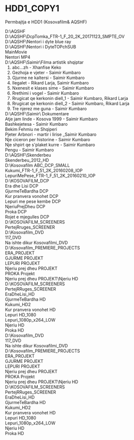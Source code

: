 # HDD1_COPY1
Permbajtja e HDD1 (Kosovafilm&amp; AQSHF)

<!DOCTYPE html>
<html lang="en">
<head>
  <meta charset="UTF-8">
  <meta name="viewport" content="width=device-width, initial-scale=1.0">
  <title>Folder Structure</title>
  <style>
    ul {
      list-style-type: none;
      margin: 0;
      padding: 0;
    }

    ul, ol {
      margin-left: 20px;
    }
  </style>
</head>
<body>

<ul>
  <li>D:\AQSHF
    <ul>
      <li>D:\AQSHF\DcpTomka_FTR-1_F_20_2K_20171123_SMPTE_OV</li>
      <li>D:\AQSHF\Nentori i dyte blue ray</li>
      <li>D:\AQSHF\Nentori i DyteTOPchSUB
        <ul>
          <li>MainMovie</li>
          <li>Nentori MP4</li>
        </ul>
      </li>
      <li>D:\AQSHF\Saimir\Filma artistik shqiptar
        <ol>
          <li>abc...zh - Xhanfise Keko</li>
          <li>Gezhoja e vjeter - Saimir Kumbaro</li>
          <li>Gjurme ne kaltersi - Saimir Kumbaro</li>
          <li>Ilegalet - Rikard Larja, Saimir Kumbaro</li>
          <li>Nxenesit e klases sime - Saimir Kumbaro</li>
          <li>Rrethimi i vogel - Saimir Kumbaro</li>
          <li>Rrugicat qe kerkonin diell_1 - Saimir Kumbaro, Rikard Larja</li>
          <li>Rrugicat qe kerkonin diell_2 - Saimir Kumbaro, Rikard Larja</li>
          <li>Tre njerez me guna - Saimir Kumbaro</li>
        </ol>
      </li>
      <li>D:\AQSHF\Saimir\ Dokumentare
        <ul>
          <li>Atje jam linde - Kosova 1999 - Saimir Kumbaro</li>
          <li>Bashkejetesa - Saimir Kumbaro</li>
          <li>Bekim Fehmiu ne Shqiperi</li>
          <li>Pjeter Arbnori - martir i lirise _Saimir Kumbaro</li>
          <li>Nje ciceron per historine - Saimir Kumbaro</li>
          <li>Nje shpirt qe s'plaket kurre - Saimir Kumbaro</li>
          <li>Pengu - Saimir Kumbaro</li>
        </ul>
      </li>
      <li>D:\AQSHF\Skenderbeu
        <ul>
          <li>Skenderbeu_2012_HD</li>
        </ul>
      </li>
    </ul>
  </li>

  <li>D:\Kosovafilm ABC_DCP_SMALL
    <ul>
      <li>Kukumi_FTR-1_F_51_2K_20160208_IOP</li>
      <li>LepuriMePese_FTR-1_F_51_2K_20160210_IOP</li>
    </ul>
  </li>

  <li>D:\KOSOVAFILM_DCP
    <ul>
      <li>Era dhe Lisi DCP</li>
      <li>GjurmeTeBardha DCP</li>
      <li>Kur pranvera vonohet DCP</li>
      <li>Lepuri me pese kembe DCP</li>
      <li>NjeriuPrejDheu DCP</li>
      <li>Proka DCP</li>
      <li>Rojet e mjegulles DCP</li>
    </ul>
  </li>

  <li>D:\KOSOVAFILM_SCREENERS
    <ul>
      <li>PertejRruges_SCREENER</li>
    </ul>
  </li>

  <li>D:\Kosovafilm_DVD
    <ul>
      <li>117_DVD</li>
      <li>Na ishte dikur Kosovafilmi_DVD</li>
    </ul>
  </li>

  <li>D:\Kosovafilm_PREMIERE_PROJECTS
    <ul>
      <li>ERA_PROJEKT</li>
      <li>GJURME PROJEKT</li>
      <li>LEPURI PROJEKT</li>
      <li>Njeriu prej dheu PROJEKT</li>
      <li>PROKA Projekt</li>
      <li>Njeriu prej dheu PROJEKT\Njeriu HD</li>
    </ul>
  </li>

  <li>D:\KOSOVAFILM_SCREENERS
    <ul>
      <li>PertejRRuges_SCREENER</li>
      <li>EraDheLisi_HD</li>
      <li>GjurmeTeBardha HD</li>
      <li>Kukumi_HD2</li>
      <li>Kur pranvera vonohet HD</li>
      <li>Lepuri HD_1080</li>
      <li>Lepuri_1080p_x264_LOW</li>
      <li>Njeriu HD</li>
      <li>Proka HD</li>
    </ul>
  </li>

  <li>D:\Kosovafilm_DVD
    <ul>
      <li>117_DVD</li>
      <li>Na ishte dikur Kosovafilmi_DVD</li>
    </ul>
  </li>

<li>D:\Kosovafilm_PREMIERE_PROJECTS
    <ul>
      <li>ERA_PROJEKT</li>
      <li>GJURME PROJEKT</li>
      <li>LEPURI PROJEKT</li>
      <li>Njeriu prej dheu PROJEKT</li>
      <li>PROKA Projekt</li>
      <li>Njeriu prej dheu PROJEKT\Njeriu HD</li>
    </ul>
  </li>

  <li>D:\KOSOVAFILM_SCREENERS
    <ul>
      <li>PertejRRuges_SCREENER</li>
      <li>EraDheLisi_HD</li>
      <li>GjurmeTeBardha HD</li>
      <li>Kukumi_HD2</li>
      <li>Kur pranvera vonohet HD</li>
      <li>Lepuri HD_1080</li>
      <li>Lepuri_1080p_x264_LOW</li>
      <li>Njeriu HD</li>
      <li>Proka HD</li>  
    </ul>
  </li>
</ul>
